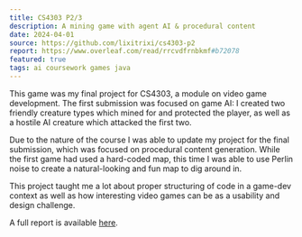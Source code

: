 ```yaml
---
title: CS4303 P2/3
description: A mining game with agent AI & procedural content
date: 2024-04-01
source: https://github.com/lixitrixi/cs4303-p2
report: https://www.overleaf.com/read/rrcvdfrnbkmf#b72078
featured: true
tags: ai coursework games java
---
```

This game was my final project for CS4303, a module on video game development. The first submission was focused on game AI: I created two friendly creature types which mined for and protected the player, as well as a hostile AI creature which attacked the first two.

Due to the nature of the course I was able to update my project for the final submission, which was focused on procedural content generation. While the first game had used a hard-coded map, this time I was able to use Perlin noise to create a natural-looking and fun map to dig around in.

This project taught me a lot about proper structuring of code in a game-dev context as well as how interesting video games can be as a usability and design challenge.

A full report is available [here](https://www.overleaf.com/read/rrcvdfrnbkmf#b72078).
